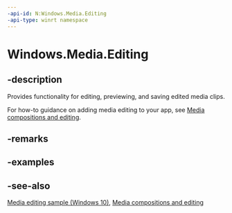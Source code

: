```yaml
---
-api-id: N:Windows.Media.Editing
-api-type: winrt namespace
---
```


# Windows.Media.Editing

## -description

Provides functionality for editing, previewing, and saving edited media clips.

For how-to guidance on adding media editing to your app, see [Media compositions and editing](https://msdn.microsoft.com/windows/uwp/audio-video-camera/media-compositions-and-editing).

## -remarks

## -examples

## -see-also

[Media editing sample (Windows 10)](http://go.microsoft.com/fwlink/p/?LinkId=620567), [Media compositions and editing](https://msdn.microsoft.com/windows/uwp/audio-video-camera/media-compositions-and-editing)